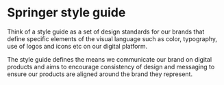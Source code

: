 # Springer style guide

Think of a style guide as a set of design standards for our brands that define specific elements of the visual language such as color, typography, use of logos and icons etc on our digital platform.

The style guide defines the means we communicate our brand on digital products and aims to encourage consistency of design and messaging to ensure our products are aligned around the brand they represent.
